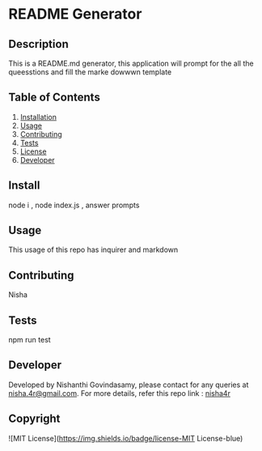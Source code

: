 # README Generator

## Description
This is a README.md generator, this application will prompt for the all the queesstions  and   fill the   marke dowwwn   template 

## Table of Contents
1. [Installation](#install)
2. [Usage](#usage)
4. [Contributing](#Contributing)
5. [Tests](#tests)
6. [License](#copyright)
6. [Developer](#developer)

## Install
node i , node index.js , answer prompts

## Usage
This usage of this repo has inquirer and markdown

## Contributing
Nisha

## Tests
npm run test

## Developer
Developed by Nishanthi Govindasamy, please contact for any queries at [nisha.4r@gmail.com](mailto:nisha.4r@gmail.com). For more details, refer this repo link : [nisha4r](https://www.github.com/nisha4r)

## Copyright
![MIT License](https://img.shields.io/badge/license-MIT License-blue)